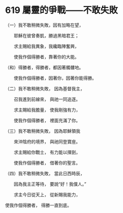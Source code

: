 # 619 屬靈的爭戰——不敢失敗

（一）我不敢稍微失敗，因有加略在望，

　　耶穌在彼曾奏凱，勝過黑暗君王；

　　求主賜給我異象，我纔臨陣奮興，

　　使我作個得勝者，靠著你的大能。

（和）得勝者，得勝者，都因著髑髏地。

　　使我作個得勝者，因著你，因著你能得勝。

（二）我不敢稍微失敗， 因為基督我主，

　　召我進到前線來， 與祂一同追逐。

　　求主賜給我膽量， 使我剛強有力，

　　使我作個得勝者， 裡面充滿了你。

（三）我不敢稍微失敗， 因為耶穌領我

　　來沖陰府的境界， 與祂同登寶座。

　　求主賜給你戰士， 有力能以揮劍，

　　使我作個得勝者， 借著你的聖言。

（四）我不敢稍微失敗， 當此日西時辰，

　　因為我主正等待， 要說“好！我僕人。”

　　求主今日從天上， 從新賜我能力，

使我作個得勝者， 得勝一直到底。

